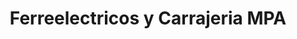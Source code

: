 ---
title: "Ferreelectricos y Carrajeria MPA"
url: /bogota-d-c/ferreelectricos-y-carrajeria-mpa/
shop: Eisenwaren
---